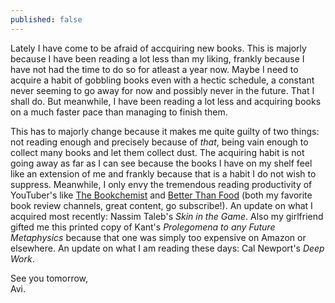 ```yaml
---
published: false
---
```

Lately I have come to be afraid of accquiring new books. This is majorly because I have been reading a lot less than my liking, frankly because I have not had the time to do so for atleast a year now. Maybe I need to acquire a habit of gobbling books even with a hectic schedule, a constant never seeming to go away for now and possibly never in the future. That I shall do. But meanwhile, I have been reading a lot less and acquiring books on a much faster pace than managing to finish them.

This has to majorly change because it makes me quite guilty of two things: not reading enough and precisely because of _that_, being vain enough to collect many books and let them collect dust. The acquiring habit is not going away as far as I can see because the books I have on my shelf feel like an extension of me and frankly because that is a habit I do not wish to suppress. Meanwhile, I only envy the tremendous reading productivity of YouTuber's like [The Bookchemist](https://www.youtube.com/channel/UCWE-DhzTZqCGu_uZmVBOgig "YouTube page for The_Bookchemist") and [Better Than Food](https://www.youtube.com/user/booksbetterthanfood/featured "YouTube page for Better Than Food: Book Reviews") (both my favorite book review channels, great content, go subscribe!). An update on what  I acquired most recently: Nassim Taleb's _Skin in the Game_. Also my girlfriend gifted me this printed copy of Kant's _Prolegomena to any Future Metaphysics_ because that one was simply too expensive on Amazon or elsewhere. An update on what I am reading these days: Cal Newport's _Deep Work_.

See you tomorrow,  
Avi.
